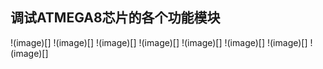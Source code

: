 
调试ATMEGA8芯片的各个功能模块<br>
---------------------------
!(image)[]
!(image)[]
!(image)[]
!(image)[]
!(image)[]
!(image)[]
!(image)[]
!(image)[]








